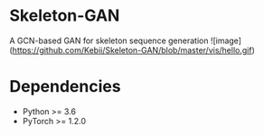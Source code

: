 # Skeleton-GAN
A GCN-based GAN for skeleton sequence generation
![image] (https://github.com/Kebii/Skeleton-GAN/blob/master/vis/hello.gif)
# Dependencies
- Python >= 3.6
- PyTorch >= 1.2.0
